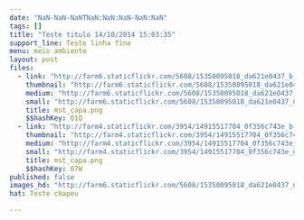 ```yaml
---
date: "NaN-NaN-NaNTNaN:NaN:NaN-NaN:NaN"
tags: []
title: "Teste titulo 14/10/2014 15:03:35"
support_line: Teste linha fina
menu: meio ambiente
layout: post
files:
  - link: "http://farm6.staticflickr.com/5608/15350095018_da621e0437_b.jpg"
    thumbnail: "http://farm6.staticflickr.com/5608/15350095018_da621e0437_t.jpg"
    medium: "http://farm6.staticflickr.com/5608/15350095018_da621e0437_z.jpg"
    small: "http://farm6.staticflickr.com/5608/15350095018_da621e0437_n.jpg"
    title: mst_capa.png
    $$hashKey: 01Q
  - link: "http://farm4.staticflickr.com/3954/14915517704_0f356c743e_b.jpg"
    thumbnail: "http://farm4.staticflickr.com/3954/14915517704_0f356c743e_t.jpg"
    medium: "http://farm4.staticflickr.com/3954/14915517704_0f356c743e_z.jpg"
    small: "http://farm4.staticflickr.com/3954/14915517704_0f356c743e_n.jpg"
    title: mst_capa.png
    $$hashKey: 07W
published: false
images_hd: "http://farm6.staticflickr.com/5608/15350095018_da621e0437_n.jpg"
hat: Teste chapeu

---
```

